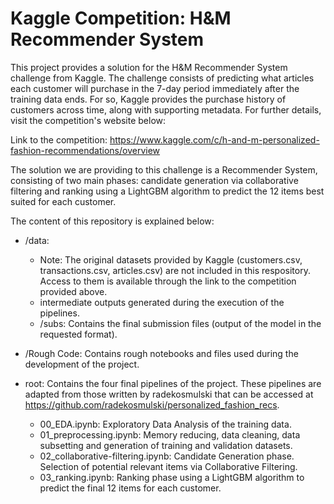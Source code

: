 # Kaggle Competition: H&M Recommender System

This project provides a solution for the H&M Recommender System challenge from Kaggle. The challenge consists of predicting what articles each customer will purchase in the 7-day period immediately after the training data ends. For so, Kaggle provides the purchase history of customers across time, along with supporting metadata. For further details, visit the competition's website below:

Link to the competition: https://www.kaggle.com/c/h-and-m-personalized-fashion-recommendations/overview

The solution we are providing to this challenge is a Recommender System, consisting of two main phases: candidate generation via collaborative filtering and ranking using a LightGBM algorithm to predict the 12 items best suited for each customer.

The content of this repository is explained below:

- /data: 
  -  Note: The original datasets provided by Kaggle (customers.csv, transactions.csv, articles.csv) are not included in this respository. Access to them is available through the link to the competition provided above.
  -  intermediate outputs generated during the execution of the pipelines.
  -  /subs: Contains the final submission files (output of the model in the requested format).
  
-  /Rough Code: Contains rough notebooks and files used during the development of the project.
 
- root: Contains the four final pipelines of the project. These pipelines are adapted from those written by radekosmulski that can be accessed at https://github.com/radekosmulski/personalized_fashion_recs.  
  -  00_EDA.ipynb: Exploratory Data Analysis of the training data.
  -  01_preprocessing.ipynb: Memory reducing, data cleaning, data subsetting and generation of training and validation datasets.
  -  02_collaborative-filtering.ipynb: Candidate Generation phase. Selection of potential relevant items via Collaborative Filtering.
  -  03_ranking.ipynb: Ranking phase using a LightGBM algorithm to predict the final 12 items for each customer.
